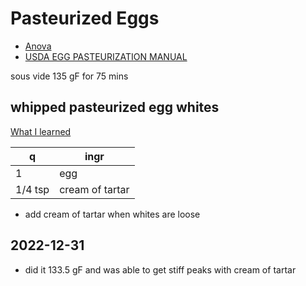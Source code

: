 # Pasteurized Eggs

- [Anova](https://recipes.anovaculinary.com/recipe/pasteurized-eggs-68)
- [USDA EGG PASTEURIZATION MANUAL](https://naldc.nal.usda.gov/download/CAIN709025458/PDF)

sous vide 135 gF for 75 mins

## whipped pasteurized egg whites

[What I learned](https://motherwouldknow.com/what-i-learned-about-whipping-egg-whites-html/)

q | ingr
--- | ---
1 | egg
1/4 tsp | cream of tartar

- add cream of tartar when whites are loose

## 2022-12-31
- did it 133.5 gF and was able to get stiff peaks with cream of tartar